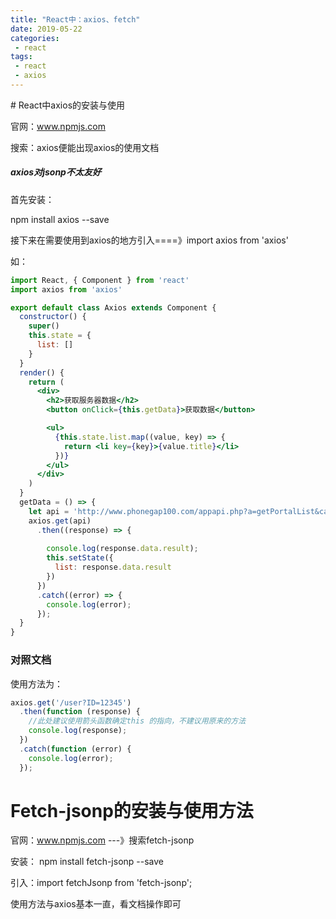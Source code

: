 ```yaml
---
title: "React中：axios、fetch"
date: 2019-05-22
categories:
 - react
tags:
 - react
 - axios
---
```

<Boxx/>
# React中axios的安装与使用

官网：www.npmjs.com

搜索：axios便能出现axios的使用文档

##### axios对jsonp不太友好

首先安装：

npm install axios    --save

接下来在需要使用到axios的地方引入====》import axios from 'axios'

如：

```jsx
import React, { Component } from 'react'
import axios from 'axios'

export default class Axios extends Component {
  constructor() {
    super()
    this.state = {
      list: []
    }
  }
  render() {
    return (
      <div>
        <h2>获取服务器数据</h2>
        <button onClick={this.getData}>获取数据</button>

        <ul>
          {this.state.list.map((value, key) => {
            return <li key={key}>{value.title}</li>
          })}
        </ul>
      </div>
    )
  }
  getData = () => {
    let api = 'http://www.phonegap100.com/appapi.php?a=getPortalList&catid=20';//接口必须支持后台跨域或者使用jsonp才可以实现，否则会请求失败
    axios.get(api)
      .then((response) => {
        
        console.log(response.data.result);
        this.setState({
          list: response.data.result
        })
      })
      .catch((error) => {
        console.log(error);
      });
  }
}

```

### 对照文档

使用方法为：

```js
axios.get('/user?ID=12345')
  .then(function (response) {
    //此处建议使用箭头函数确定this 的指向，不建议用原来的方法
    console.log(response);
  })
  .catch(function (error) {
    console.log(error);
  });
```







# Fetch-jsonp的安装与使用方法

官网：www.npmjs.com      ---》搜索fetch-jsonp

安装： npm install fetch-jsonp --save

引入：import fetchJsonp from 'fetch-jsonp';

使用方法与axios基本一直，看文档操作即可